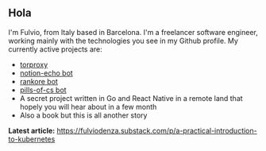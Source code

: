 ## Hola
I'm Fulvio, from Italy based in Barcelona.
I'm a freelancer software engineer, working mainly with the technologies you see in my Github profile.
My currently active projects are:
- [torproxy](https://www.github.com/fulviodenza/torproxy)
- [notion-echo bot](https://www.github.com/fulviodenza/notion-echo)
- [rankore bot](https://www.github.com/fulviodenza/rankore)
- [pills-of-cs bot](https://www.github.com/fulviodenza/pills-of-cs)
- A secret project written in Go and React Native in a remote land that hopely you will hear about in a few month
- Also a book but this is all another story

**Latest article:** https://fulviodenza.substack.com/p/a-practical-introduction-to-kubernetes
